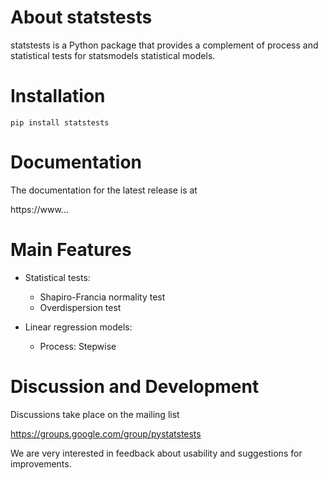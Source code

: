 # About statstests

statstests is a Python package that provides a complement of process and statistical tests for statsmodels statistical models.

# **Installation**

    pip install statstests

# Documentation

The documentation for the latest release is at

https://www...

# Main Features

- Statistical tests:

  - Shapiro-Francia normality test
  - Overdispersion test

- Linear regression models:

  - Process: Stepwise

# Discussion and Development

Discussions take place on the mailing list

https://groups.google.com/group/pystatstests

We are very interested in feedback about usability and suggestions for improvements.
